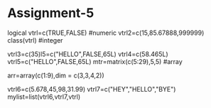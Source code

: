 # Assignment-5
logical vtrl=c(TRUE,FALSE) #numeric vtrl2=c(15,85.67888,999999) class(vtrl) #integer

vtrl3=c(35)l5=c("HELLO",FALSE,65L) vtrl4=c(58.465L) vtrl5=c("HELLO",FALSE,65L) mtr=matrix(c(5:29),5,5) #array

arr=array(c(1:9),dim = c(3,3,4,2))

vtrl6=c(5.678,45,98,31.99) vtrl7=c("HEY","HELLO","BYE") mylist=list(vtrl6,vtrl7,vtrl)
